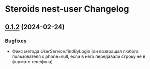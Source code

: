 # Steroids nest-user Changelog

## [0.1.2](https://github.com/steroids/nest-user/compare/0.1.1...0.1.2) (2024-02-24)

### Bugfixes

- Фикс метода UserService.findByLogin (он возвращал любого пользователя c phone=null, если в него передавали строку не в формате телефона)
